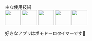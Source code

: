 主な使用技術  
<img src="https://user-images.githubusercontent.com/79039863/128345847-354fb50a-23a7-4227-a77c-de140f26d6e0.png" width=50>
<img src="https://user-images.githubusercontent.com/79039863/128346448-a27347ff-f2fd-4e3d-aec2-1bc3111dac72.png" width=50>
<img src="https://user-images.githubusercontent.com/79039863/128346459-bb9a9859-effb-489c-ad54-27f04bd0865f.png" width=50>
<img src="https://user-images.githubusercontent.com/79039863/128346462-e3dcbb34-3d64-4e48-b2a3-3457fc5f2e2a.png" width=50>
<img src="https://user-images.githubusercontent.com/79039863/128346467-d8682cec-bd51-4fcc-9616-aea7a6d3fcd6.png" width=50>

好きなアプリはポモドーロタイマーです🍅
